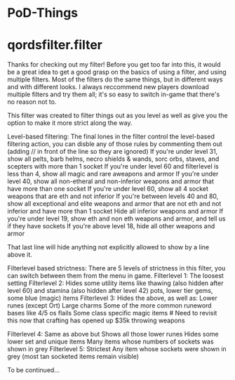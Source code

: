 # PoD-Things
# qordsfilter.filter

Thanks for checking out my filter! Before you get too far into this, it would be a great idea to get a good grasp on the basics of using a filter, and using multiple filters. Most of the filters do the same things, but in different ways and with different looks. I always reccommend new players download multiple filters and try them all; it's so easy to switch in-game that there's no reason not to. 

This filter was created to filter things out as you level as well as give you the option to make it more strict along the way. 

Level-based filtering:
The final lones in the filter control the level-based filtering action, you can disble any of those rules by commenting them out (adding // in front of the line so they are ignored)
    If you're under level 31, show all pelts, barb helms, necro shields & wands, sorc orbs, staves, and scepters with more than 1 socket
    If you're under level 60 and filterlevel is less than 4, show all magic and rare aweapons and armor 
    If you're under level 40, show all non-etheral and non-inferior weapons and armor that have more than one socket 
    If you're under level 60, show all 4 socket weapons that are eth and not inferior 
    If you're between levels 40 and 80, show all exceptional and elite weapons and armor that are not eth and not inferior and have more than 1 socket 
    Hide all inferior weapons and armor 
    If you're under level 19, show eth and non eth weapons and armor, and tell us if they have sockets 
    If you're above level 18, hide all other weapons and armor 

That last line will hide anything not explicitly allowed to show by a line above it. 

Filterlevel based strictness:
There are 5 levels of strictness in this filter, you can switch between them from the menu in game. 
Filterlevel 1: The loosest setting
Filterlevel 2: Hides some utility items like thawing (also hidden after level 60) and stamina (also hidden after level 42) pots, lower tier gems, some blue (magic) items
Filterlevel 3: Hides the above, as well as:
    Lower runes (except Ort)
    Large charms
    Some of the more common runeword bases like 4/5 os flails
    Some class specific magic items 
        # Need to revisit this now that crafting has opened up
    $35k throwing weapons

Filterlevel 4: Same as above but
    Shows all those lower runes
    Hides some lower set and unique items
    Many items whose numbers of sockets was shown in grey
Filterlevel 5: Strictest
    Any item whose sockets were shown in grey (most tan socketed items remain visible)


To be continued...




